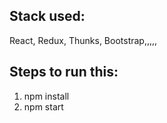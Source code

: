 
## Stack used:
React, Redux, Thunks, Bootstrap,,,,,


## Steps to run this:

1. npm install
2. npm start
